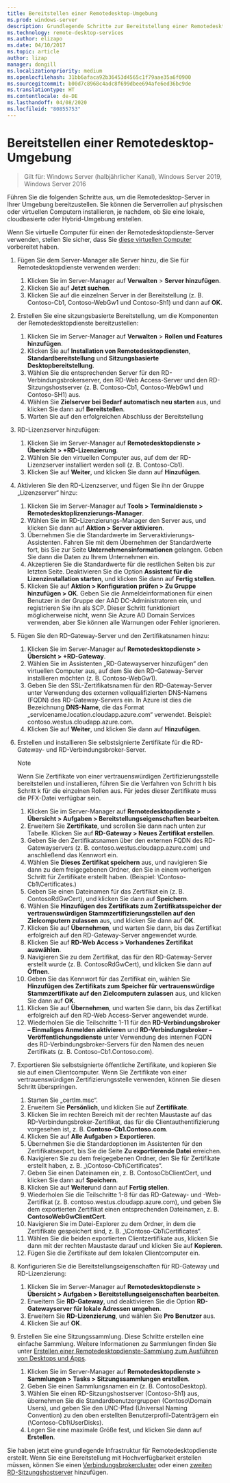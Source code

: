 ```yaml
---
title: Bereitstellen einer Remotedesktop-Umgebung
ms.prod: windows-server
description: Grundlegende Schritte zur Bereitstellung einer Remotedesktop-Umgebung.
ms.technology: remote-desktop-services
ms.author: elizapo
ms.date: 04/10/2017
ms.topic: article
author: lizap
manager: dongill
ms.localizationpriority: medium
ms.openlocfilehash: 31bb6afaca92b36453d4565c1f79aae35a6f0900
ms.sourcegitcommit: b00d7c8968c4adc8f699dbee694afe6ed36bc9de
ms.translationtype: HT
ms.contentlocale: de-DE
ms.lasthandoff: 04/08/2020
ms.locfileid: "80855753"
---
```

# <a name="deploy-your-remote-desktop-environment"></a>Bereitstellen einer Remotedesktop-Umgebung

>Gilt für: Windows Server (halbjährlicher Kanal), Windows Server 2019, Windows Server 2016

Führen Sie die folgenden Schritte aus, um die Remotedesktop-Server in Ihrer Umgebung bereitzustellen. Sie können die Serverrollen auf physischen oder virtuellen Computern installieren, je nachdem, ob Sie eine lokale, cloudbasierte oder Hybrid-Umgebung erstellen. 

Wenn Sie virtuelle Computer für einen der Remotedesktopdienste-Server verwenden, stellen Sie sicher, dass Sie [diese virtuellen Computer](rds-prepare-vms.md) vorbereitet haben.
  
  
1.  Fügen Sie dem Server-Manager alle Server hinzu, die Sie für Remotedesktopdienste verwenden werden:  
    1.  Klicken Sie im Server-Manager auf **Verwalten** > **Server hinzufügen**.  
    2.  Klicken Sie auf **Jetzt suchen**.  
    3.  Klicken Sie auf die einzelnen Server in der Bereitstellung (z. B. Contoso-Cb1, Contoso-WebGw1 und Contoso-Sh1) und dann auf **OK**.  
2.  Erstellen Sie eine sitzungsbasierte Bereitstellung, um die Komponenten der Remotedesktopdienste bereitzustellen:  
    1.  Klicken Sie im Server-Manager auf **Verwalten** > **Rollen und Features hinzufügen**.  
    2.  Klicken Sie auf **Installation von Remotedesktopdiensten**, **Standardbereitstellung** und **Sitzungsbasierte Desktopbereitstellung**.  
    3.  Wählen Sie die entsprechenden Server für den RD-Verbindungsbrokerserver, den RD-Web Access-Server und den RD-Sitzungshostserver (z. B. Contoso-Cb1, Contoso-WebGw1 und Contoso-SH1) aus.  
    4.  Wählen Sie **Zielserver bei Bedarf automatisch neu starten** aus, und klicken Sie dann auf **Bereitstellen**.  
    5.  Warten Sie auf den erfolgreichen Abschluss der Bereitstellung  
3.  RD-Lizenzserver hinzufügen:  
    1.  Klicken Sie im Server-Manager auf **Remotedesktopdienste > Übersicht > +RD-Lizenzierung**.  
    2.  Wählen Sie den virtuellen Computer aus, auf dem der RD-Lizenzserver installiert werden soll (z. B. Contoso-Cb1).  
    3.  Klicken Sie auf **Weiter**, und klicken Sie dann auf **Hinzufügen**.  
4.  Aktivieren Sie den RD-Lizenzserver, und fügen Sie ihn der Gruppe „Lizenzserver“ hinzu:  
    1.  Klicken Sie im Server-Manager auf **Tools > Terminaldienste > Remotedesktoplizenzierungs-Manager**.  
    2.  Wählen Sie im RD-Lizenzierungs-Manager den Server aus, und klicken Sie dann auf **Aktion > Server aktivieren**.  
    3.  Übernehmen Sie die Standardwerte im Serveraktivierungs-Assistenten. Fahren Sie mit dem Übernehmen der Standardwerte fort, bis Sie zur Seite **Unternehmensinformationen** gelangen. Geben Sie dann die Daten zu Ihrem Unternehmen ein.  
    4.  Akzeptieren Sie die Standardwerte für die restlichen Seiten bis zur letzten Seite. Deaktivieren Sie die Option **Assistent für die Lizenzinstallation starten**, und klicken Sie dann auf **Fertig stellen**.  
    5.  Klicken Sie auf **Aktion > Konfiguration prüfen > Zu Gruppe hinzufügen > OK**. Geben Sie die Anmeldeinformationen für einen Benutzer in der Gruppe der AAD DC-Administratoren ein, und registrieren Sie ihn als SCP. Dieser Schritt funktioniert möglicherweise nicht, wenn Sie Azure AD Domain Services verwenden, aber Sie können alle Warnungen oder Fehler ignorieren.  
5.  Fügen Sie den RD-Gateway-Server und den Zertifikatsnamen hinzu:  
    1.  Klicken Sie im Server-Manager auf **Remotedesktopdienste > Übersicht > +RD-Gateway**.  
    2.  Wählen Sie im Assistenten „RD-Gatewayserver hinzufügen“ den virtuellen Computer aus, auf dem Sie den RD-Gateway-Server installieren möchten (z. B. Contoso-WebGw1).  
    3.  Geben Sie den SSL-Zertifikatsnamen für den RD-Gateway-Server unter Verwendung des externen vollqualifizierten DNS-Namens (FQDN) des RD-Gateway-Servers ein. In Azure ist dies die Bezeichnung **DNS-Name**, die das Format „servicename.location.cloudapp.azure.com“ verwendet. Beispiel: contoso.westus.cloudapp.azure.com.  
    4.  Klicken Sie auf **Weiter**, und klicken Sie dann auf **Hinzufügen**.
6.  Erstellen und installieren Sie selbstsignierte Zertifikate für die RD-Gateway- und RD-Verbindungsbroker-Server.

       > [!NOTE]
       > Wenn Sie Zertifikate von einer vertrauenswürdigen Zertifizierungsstelle bereitstellen und installieren, führen Sie die Verfahren von Schritt h bis Schritt k für die einzelnen Rollen aus. Für jedes dieser Zertifikate muss die PFX-Datei verfügbar sein.
       
    1.  Klicken Sie im Server-Manager auf **Remotedesktopdienste > Übersicht > Aufgaben > Bereitstellungseigenschaften bearbeiten**.  
    2.  Erweitern Sie **Zertifikate**, und scrollen Sie dann nach unten zur Tabelle. Klicken Sie auf **RD-Gateway > Neues Zertifikat erstellen**.  
    3.  Geben Sie den Zertifikatsnamen über den externen FQDN des RD-Gatewayservers (z. B. contoso.westus.cloudapp.azure.com) und anschließend das Kennwort ein.  
    4.  Wählen Sie **Dieses Zertifikat speichern** aus, und navigieren Sie dann zu dem freigegebenen Ordner, den Sie in einem vorherigen Schritt für Zertifikate erstellt haben. (Beispiel: \Contoso-Cb1\Certificates.)  
    5.  Geben Sie einen Dateinamen für das Zertifikat ein (z. B. ContosoRdGwCert), und klicken Sie dann auf **Speichern**.  
    6.  Wählen Sie **Hinzufügen des Zertifikats zum Zertifikatsspeicher der vertrauenswürdigen Stammzertifizierungsstellen auf den Zielcomputern zulassen** aus, und klicken Sie dann auf **OK**.  
    7.  Klicken Sie auf **Übernehmen**, und warten Sie dann, bis das Zertifikat erfolgreich auf den RD-Gateway-Server angewendet wurde.  
    8.  Klicken Sie auf **RD-Web Access > Vorhandenes Zertifikat auswählen**.  
    9.  Navigieren Sie zu dem Zertifikat, das für den RD-Gateway-Server erstellt wurde (z. B. ContosoRdGwCert), und klicken Sie dann auf **Öffnen**.  
    10. Geben Sie das Kennwort für das Zertifikat ein, wählen Sie **Hinzufügen des Zertifikats zum Speicher für vertrauenswürdige Stammzertifikate auf den Zielcomputern zulassen** aus, und klicken Sie dann auf **OK**.  
    11. Klicken Sie auf **Übernehmen**, und warten Sie dann, bis das Zertifikat erfolgreich auf den RD-Web Access-Server angewendet wurde.  
    12. Wiederholen Sie die Teilschritte 1-11 für den **RD-Verbindungsbroker – Einmaliges Anmelden aktivieren** und **RD-Verbindungsbroker – Veröffentlichungsdienste** unter Verwendung des internen FQDN des RD-Verbindungsbroker-Servers für den Namen des neuen Zertifikats (z. B. Contoso-Cb1.Contoso.com).  
7.  Exportieren Sie selbstsignierte öffentliche Zertifikate, und kopieren Sie sie auf einen Clientcomputer. Wenn Sie Zertifikate von einer vertrauenswürdigen Zertifizierungsstelle verwenden, können Sie diesen Schritt überspringen.  
    1.  Starten Sie „certlm.msc“.  
    2.  Erweitern Sie **Persönlich**, und klicken Sie auf **Zertifikate**.  
    3.  Klicken Sie im rechten Bereich mit der rechten Maustaste auf das RD-Verbindungsbroker-Zertifikat, das für die Clientauthentifizierung vorgesehen ist, z. B. **Contoso-Cb1.Contoso.com**.  
    4.  Klicken Sie auf **Alle Aufgaben > Exportieren**.  
    5.  Übernehmen Sie die Standardoptionen im Assistenten für den Zertifikatsexport, bis Sie die Seite **Zu exportierende Datei** erreichen.  
    6.  Navigieren Sie zu dem freigegebenen Ordner, den Sie für Zertifikate erstellt haben, z. B. „\Contoso-Cb1\Certificates“.  
    7.  Geben Sie einen Dateinamen ein, z. B. ContosoCbClientCert, und klicken Sie dann auf **Speichern**.  
    8.  Klicken Sie auf **Weiter**und dann auf **Fertig stellen**.  
    9.  Wiederholen Sie die Teilschritte 1-8 für das RD-Gateway- und -Web-Zertifikat (z. B. contoso.westus.cloudapp.azure.com), und geben Sie dem exportierten Zertifikat einen entsprechenden Dateinamen, z. B. **ContosoWebGwClientCert**.  
    10. Navigieren Sie im Datei-Explorer zu dem Ordner, in dem die Zertifikate gespeichert sind, z. B. „\Contoso-Cb1\Certificates“.  
    11. Wählen Sie die beiden exportierten Clientzertifikate aus, klicken Sie dann mit der rechten Maustaste darauf und klicken Sie auf **Kopieren**.  
    12. Fügen Sie die Zertifikate auf dem lokalen Clientcomputer ein.  
8.  Konfigurieren Sie die Bereitstellungseigenschaften für RD-Gateway und RD-Lizenzierung:  
    1.  Klicken Sie im Server-Manager auf **Remotedesktopdienste > Übersicht > Aufgaben > Bereitstellungseigenschaften bearbeiten**.  
    2.  Erweitern Sie **RD-Gateway**, und deaktivieren Sie die Option **RD-Gatewayserver für lokale Adressen umgehen**.  
    3.  Erweitern Sie **RD-Lizenzierung**, und wählen Sie **Pro Benutzer** aus.  
    4.  Klicken Sie auf **OK**.  
10. Erstellen Sie eine Sitzungssammlung. Diese Schritte erstellen eine einfache Sammlung. Weitere Informationen zu Sammlungen finden Sie unter [Erstellen einer Remotedesktopdienste-Sammlung zum Ausführen von Desktops und Apps](rds-create-collection.md).
 
    1.  Klicken Sie im Server-Manager auf **Remotedesktopdienste > Sammlungen > Tasks > Sitzungssammlungen erstellen**.  
    2.  Geben Sie einen Sammlungsnamen ein (z. B. ContosoDesktop).  
    3.  Wählen Sie einen RD-Sitzungshostserver (Contoso-Sh1) aus, übernehmen Sie die Standardbenutzergruppen (Contoso\Domain Users), und geben Sie den UNC-Pfad (Universal Naming Convention) zu den oben erstellten Benutzerprofil-Datenträgern ein (\Contoso-Cb1\UserDisks).  
    4.  Legen Sie eine maximale Größe fest, und klicken Sie dann auf **Erstellen**.  
  

Sie haben jetzt eine grundlegende Infrastruktur für Remotedesktopdienste erstellt. Wenn Sie eine Bereitstellung mit Hochverfügbarkeit erstellen müssen, können Sie einen [Verbindungsbrokercluster](rds-connection-broker-cluster.md) oder einen [zweiten RD-Sitzungshostserver](rds-scale-rdsh-farm.md) hinzufügen.


